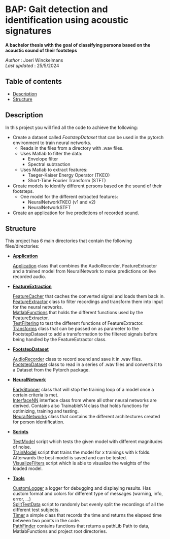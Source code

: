 # BAP: Gait detection and identification using acoustic signatures

**A bachelor thesis with the goal of classifying persons based on the acoustic sound of their footsteps**

*Author*        : Joeri Winckelmans \
*Last updated*  : 25/5/2024 

## Table of contents
- [Description](#Description)
- [Structure](#Structure)

## Description

In this project you will find all the code to achieve the following:
- Create a dataset called *FootstepDataset* that can be used in the pytorch environment to train neural networks.
    - Reads in the files from a directory with .wav files.
    - Uses Matlab to filter the data:
        - Envelope filter
        - Spectral subtraction
    - Uses Matlab to extract features:
        - Taeger-Kaiser Energy Operator (TKEO)
        - Short-Time Fourier Transform (STFT)
- Create models to identify different persons based on the sound of their footsteps.
    - One model for the different extracted features:
        - NeuralNetworkTKEO (v1 and v2)
        - NeuralNetworkSTFT
- Create an application for live predictions of recorded sound.

## Structure
This project has 6 main directories that contain the following files/directories:
- **[Application](./Application)**
    
    [Application](./Application/Application.py) class that combines the AudioRecorder, FeatureExtractor and a trained model from NeuralNetwork to make predictions on live recorded audio.

- **[FeatureExtraction](./FeatureExtraction)**

    [FeatureCacher](./FeatureExtraction/FeatureCacher.py) that caches the converted signal and loads them back in.\
    [FeatureExtractor](./FeatureExtraction/FeatureExtractor.py) class to filter recordings and transform them into input for the neural networks. \
    [MatlabFunctions](./FeatureExtraction/MatlabFunctions/) that holds the different functions used by the FeatureExtractor. \
    [TestFiltering](./FeatureExtraction/TestFiltering.py) to test the different functions of FeatureExtractor.\
    [Transforms](./FeatureExtraction/Transforms.py) class that can be passed on as parameter to the FootstepDataset to add a transformation to the filtered signals before being handled by the FeatureExtractor class.

- **[FootstepDataset](./FootstepDataset)**

    [AudioRecorder](./FootstepDataset/AudioRecorder.py) class to record sound and save it in .wav files.\
    [FootstepDataset](./FeatureExtraction/FootstepDataset.py) class to read in a series of .wav files and converts it to a Dataset from the Pytorch package.
    

- **[NeuralNetwork](./NeuralNetwork)**

    [EarlyStopper](./NeuralNetwork/EarlyStopper.py) class that will stop the training loop of a model once a certain criteria is met.\
    [InterfaceNN](./NeuralNetwork/InterfaceNN.py) interface class from where all other neural networks are derived. Contains also TrainableNN class that holds functions for optimizing, training and testing.\
    [NeuralNetworks](./NeuralNetwork/NeuralNetworks.py) class that contains the different architectures created for person identification.

- **[Scripts](./Scripts)** 

    [TestModel](./Scripts/TestModel.py) script which tests the given model with different magnitudes of noise. \
    [TrainModel](./Scripts/TrainModel.py) script that trains the model for x trainings with k folds. Afterwards the best model is saved and can be tested.\
    [VisualizeFilters](./Scripts/VisualizeFilters.py) script which is able to visualize the weights of the loaded model. 

- **[Tools](./Tools/)**

    [CustomLogger](./Tools/CustomLogger.py) a logger for debugging and displaying results. Has custom format and colors for different type of messages (warning, info, error, ...)\
    [SplitTestData](./Tools/SplitTestData.py) script to randomly but evenly split the recordings of all the different test subjects.\
    [Timer](./Tools/Timer.py) a simple class that records the time and returns the elapsed time between two points in the code.\
    [PathFinder](./Tools/PathFinder.py) contains functions that returns a pathLib Path to data, MatlabFunctions and project root directories.



